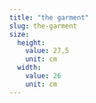 ```yaml
---
title: "the garment"
slug: the-garment
size:
  height:
    value: 27,5
    unit: cm
  width:
    value: 26
    unit: cm
---
```


